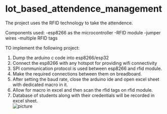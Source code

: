 # Iot_based_attendence_management

The project uses the RFID technology to take the attendence.
 
Components used: 
-esp8266 as the microcontroller
-RFID module 
-jumper wires
-multiple RFID tags

TO implement the following project:
1) Dump the arduino c code into esp8266/esp32
2) Connect the esp8266 with any hotspot for providing wifi connectivity
3) SPI communication protocol is used between esp8266 and rfid module.
4) Make the required connections between them on breadboard.
5) After setting the baud rate, close the arduino ide and open excel sheet with dedicated macro in it.
6) Allow for macro in excel and then scan the rfid tags on rfid module.
7) Database of students along with their credentials will be recorded in excel sheet.  
![picture](https://github.com/jainam-24/Iot_based_attendence_management/assets/123236016/efab755c-afc3-4886-a7ff-6c09620e7885)

